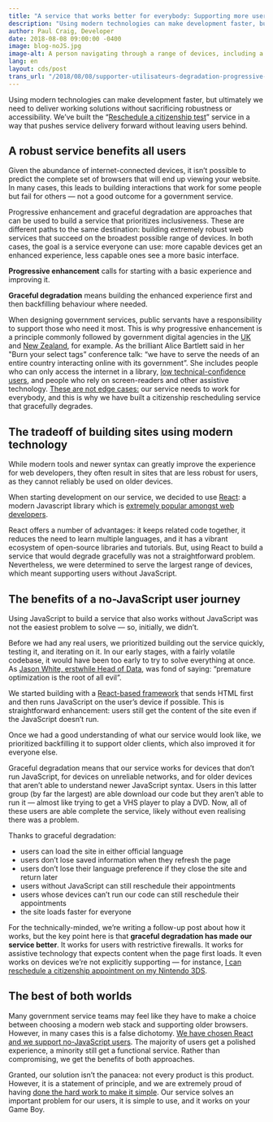 ```yaml
---
title: "A service that works better for everybody: Supporting more users with gracefully degrading React"
description: "Using modern technologies can make development faster, but ultimately we need to deliver working solutions without sacrificing robustness or accessibility. We’ve built the “Reschedule a citizenship test” service in a way that pushes service delivery forward without leaving users behind."
author: Paul Craig, Developer
date: 2018-08-08 09:00:00 -0400
image: blog-noJS.jpg
image-alt: A person navigating through a range of devices, including a rotary dial phone, a flip phone, a laptop and a computer tower.
lang: en
layout: cds/post
trans_url: "/2018/08/08/supporter-utilisateurs-degradation-progressive-react"
---
```


Using modern technologies can make development faster, but ultimately we need to deliver working solutions without sacrificing robustness or accessibility. We’ve built the “[Reschedule a citizenship test](https://rescheduler-dev.cds-snc.ca/)” service in a way that pushes service delivery forward without leaving users behind.

## A robust service benefits all users

Given the abundance of internet-connected devices, it isn’t possible to predict the complete set of browsers that will end up viewing your website. In many cases, this leads to building interactions that work for some people but fail for others — not a good outcome for a government service.

Progressive enhancement and graceful degradation are approaches that can be used to build a service that prioritizes inclusiveness. These are different paths to the same destination: building extremely robust web services that succeed on the broadest possible range of devices. In both cases, the goal is a service everyone can use: more capable devices get an enhanced experience, less capable ones see a more basic interface.

**Progressive enhancement** calls for starting with a basic experience and improving it.

**Graceful degradation** means building the enhanced experience first and then backfilling behaviour where needed.

When designing government services, public servants have a responsibility to support those who need it most. This is why progressive enhancement is a principle commonly followed by government digital agencies in the [UK](https://www.gov.uk/service-manual/technology/using-progressive-enhancement) and [New Zealand](https://www.digital.govt.nz/standards-and-guidance/design-and-ux/browser-and-device-testing/), for example. As the brilliant Alice Bartlett said in her "Burn your select tags” conference talk: “we have to serve the needs of an entire country interacting online with its government”. She includes people who can only access the internet in a library, [low technical-confidence users](https://www.youtube.com/watch?v=CUkMCQR4TpY&feature=youtu.be&t=523), and people who rely on screen-readers and other assistive technology. [These are not edge cases:](https://twitter.com/kyliehavelock/status/1023932609561341952) our service needs to work for everybody, and this is why we have built a citizenship rescheduling service that gracefully degrades.

## The tradeoff of building sites using modern technology

While modern tools and newer syntax can greatly improve the experience for web developers, they often result in sites that are less robust for users, as they cannot reliably be used on older devices.

When starting development on our service, we decided to use [React](https://reactjs.org/): a modern Javascript library which is [extremely popular amongst web developers](https://insights.stackoverflow.com/survey/2018/#technology-most-loved-dreaded-and-wanted-frameworks-libraries-and-tools).

React offers a number of advantages: it keeps related code together, it reduces the need to learn multiple languages, and it has a vibrant ecosystem of open-source libraries and tutorials. But, using React to build a service that would degrade gracefully was not a straightforward problem. Nevertheless, we were determined to serve the largest range of devices, which meant supporting users without JavaScript. 

## The benefits of a no-JavaScript user journey

Using JavaScript to build a service that also works without JavaScript was not the easiest problem to solve — so, initially, we didn’t.

Before we had any real users, we prioritized building out the service quickly, testing it, and iterating on it. In our early stages, with a fairly volatile codebase, it would have been too early to try to solve everything at once. As [Jason White, erstwhile Head of Data](https://github.com/cds-snc/digital-canada-ca/commit/cd835e4c730bf247a5a85b323c63b9d5defb378d#diff-cae0f3940920ef2bda0b377bf60f9650L20-L27), was fond of saying: “premature optimization is the root of all evil”.

We started building with a [React-based framework](https://github.com/jaredpalmer/after.js/blob/master/README.md) that sends HTML first and then runs JavaScript on the user’s device if possible. This is straightforward enhancement: users still get the content of the site even if the JavaScript doesn’t run.

Once we had a good understanding of what our service would look like, we prioritized backfilling it to support older clients, which also improved it for everyone else.

Graceful degradation means that our service works for devices that don’t run JavaScript, for devices on unreliable networks, and for older devices that aren’t able to understand newer JavaScript syntax. Users in this latter group (by far the largest) are able download our code but they aren’t able to run it — almost like trying to get a VHS player to play a DVD. Now, all of these users are able complete the service, likely without even realising there was a problem.

Thanks to graceful degradation:
* users can load the site in either official language
* users don’t lose saved information when they refresh the page
* users don’t lose their language preference if they close the site and return later
* users without JavaScript can still reschedule their appointments
* users whose devices can’t run our code can still reschedule their appointments
* the site loads faster for everyone

For the technically-minded, we’re writing a follow-up post about how it works, but the key point here is that **graceful degradation has made our service better**. It works for users with restrictive firewalls. It works for assistive technology that expects content when the page first loads. It even works on devices we’re not explicitly supporting — for instance, [I can reschedule a citizenship appointment on my Nintendo 3DS](https://twitter.com/HillaryLorimer/status/1019322192440451073).

## The best of both worlds

Many government service teams may feel like they have to make a choice between choosing a modern web stack and supporting older browsers. However, in many cases this is a false dichotomy. [We have chosen React and we support no-JavaScript users](https://twitter.com/CDS_GC/status/1022142454634438661). The majority of users get a polished experience, a minority still get a functional service. Rather than compromising, we get the benefits of both approaches.

Granted, our solution isn’t the panacea: not every product is this product. However, it is a statement of principle, and we are extremely proud of having [done the hard work to make it simple](https://www.gov.uk/guidance/government-design-principles#do-the-hard-work-to-make-it-simple). Our service solves an important problem for our users, it is simple to use, and it works on your Game Boy.
